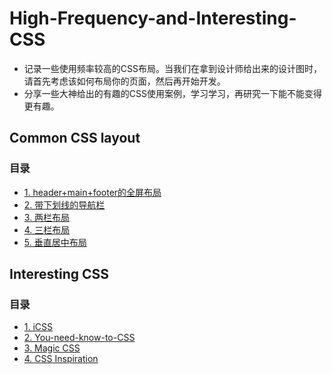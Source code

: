# High-Frequency-and-Interesting-CSS

- 记录一些使用频率较高的CSS布局。当我们在拿到设计师给出来的设计图时，请首先考虑该如何布局你的页面，然后再开始开发。
- 分享一些大神给出的有趣的CSS使用案例，学习学习，再研究一下能不能变得更有趣。

## Common CSS layout

### 目录

- [1. header+main+footer的全屏布局](https://juejin.cn/post/6909733144069570567)
- [2. 带下划线的导航栏](https://juejin.cn/post/6909733144069570567)
- [3. 两栏布局](https://juejin.cn/post/6876245139702939662)
- [4. 三栏布局](https://juejin.cn/post/6909733144069570567)
- [5. 垂直居中布局](https://github.com/Jessica-Jiang-92/High-Frequency-and-Interesting-CSS/blob/main/%E5%B8%B8%E8%A7%81%E5%B8%83%E5%B1%80/%E5%9E%82%E7%9B%B4%E5%B1%85%E4%B8%AD%E5%B8%83%E5%B1%80.md)


## Interesting CSS

### 目录

- [1. iCSS](https://github.com/chokcoco/iCSS)
- [2. You-need-know-to-CSS](https://github.com/l-hammer/You-need-to-know-css)
- [3. Magic CSS](https://github.com/chokcoco/magicCss)
- [4. CSS Inspiration](https://github.com/chokcoco/CSS-Inspiration)
